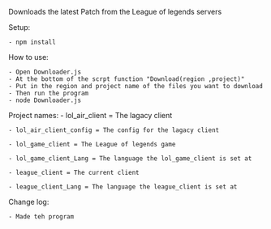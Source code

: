 Downloads the latest Patch from the League of legends servers

Setup:
	
	- npm install 
	
How to use:
	
	- Open Downloader.js
	- At the bottom of the scrpt function "Download(region ,project)"
	- Put in the region and project name of the files you want to download
	- Then run the program
	- node Downloader.js
	
Project names:
	- lol_air_client = The lagacy client
	
	- lol_air_client_config = The config for the lagacy client
	
	- lol_game_client = The League of legends game
	
	- lol_game_client_Lang = The language the lol_game_client is set at
	
	- league_client = The current client
	
	- league_client_Lang = The language the league_client is set at
	
	
Change log:

	- Made teh program
 
